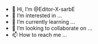 - 👋 Hi, I’m @Editor-X-sarbE
- 👀 I’m interested in ...
- 🌱 I’m currently learning ...
- 💞️ I’m looking to collaborate on ...
- 📫 How to reach me ...

<!---
Editor-X-sarbE/Editor-X-sarbE is a ✨ special ✨ repository because its `README.md` (this file) appears on your GitHub profile.
You can click the Preview link to take a look at your changes.
--->
